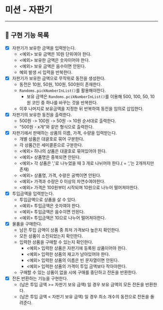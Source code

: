 # 미션 - 자판기

---

## 📑 구현 기능 목록

- [x] 자판기가 보유한 금액을 입력받는다.
    - <예외> 보유 금액은 10원 단위여야 한다.
    - <예외> 보유한 금액은 숫자이어야 한다.
    - <예외> 보유 금액은 음수이면 안된다.
    - 예외 발생 시 입력을 반복한다.
- [x] 자판기가 보유한 금액으로 무작위로 동전을 생성한다.
    - 동전은 10원, 50원, 100원, 500원이 존재한다.
    - `Randoms.pickNumberInList()`를 활용해야한다.
      - 보유 금액은 `Randoms.pcikNumberInList()`를 이용해 500, 100, 50, 10 원 코인 중 하나를 바꾸는 것을 반복한다.
    - 이후 나머지로 보유금액을 지정한 뒤 반복하여 동전을 임의로 삽입한다.
- [x] 자판기의 보유한 동전을 출력한다.
    - 500원 -> 100원 -> 50원 -> 10원 순서대로 출력한다.
    - "500원 - x개"와 같은 형식으로 출력한다.
- [x] 자판기에서 판매하는 상품의 이름, 가격, 수량을 입력받는다.
    - 개별 상품은 대괄호로 묶어 구분한다.
    - 각 상품간은 세미콜론으로 구분한다.
    - <예외> 하나의 상품은 대괄호로 묶여있어야 한다.
    - <예외> 상품명은 중복되면 안된다.
    - <예외> 각 상품은 ','로 나누었을 때 3 개로 나뉘어야 한다.( = ','는 2개까지만 존재)
    - <예외> 상품명, 가격, 수량은 공백이면 안된다.
    - <예외> 가격과 수량은 0 이상의 자연수여야한다.
    - <예외> 가격은 100원부터 시작되며 10원으로 나누어 떨어져야한다.
- [x] 투입금액을 입력받는다.
    - 투입금액으로 상품을 살 수 있다.
    - <예외> 투입금액은 숫자여야 한다.
    - <예외> 투입금액은 음수이면 안된다.
    - <예외> 투입금액은 10으로 나누어 떨어져야한다.
- [x] 물품을 구매한다.
    - 남은 투입 금액이 상품 중 최저 가격보다 높은지 확인한다.
    - 모든 상품이 소진되었는지 확인한다.
    - 입력한 상품을 구매할 수 있는지 확인한다.
      - <예외> 입력한 상품은 자판기에 등록된 상품이어야 한다.
      - <예외> 입력한 상품의 재고가 남아있어야 한다.
      - <예외> 입력한 상품의 이름은 빈 문자열이면 안된다.
      - <예외> 입력한 상품의 가격이 투입 금액보다 작아야한다. 
    - 구매할 수 있는 상품이 없을 시에 구매를 중단하고 잔돈을 반환한다. 
- [x] 잔돈 반환하는 기능을 구현한다.
    - (남은 투입 금액 >= 자판기 보유 금액) 일 경우 보유 금액의 모든 잔돈을 반환한다.
    - (남은 투입 금액 < 자판기 보유 금액) 일 경우 최소 개수의 동전으로 잔돈을 돌려준다.
